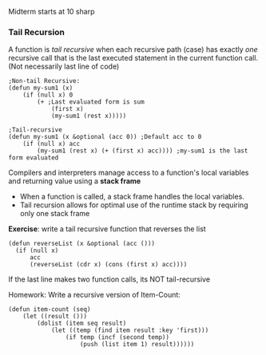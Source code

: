 Midterm starts at 10 sharp
### Tail Recursion
A function is *tail recursive* when each recursive path (case) has exactly *one* recursive call that is the last executed statement in the current function call. (Not necessarily last line of code)

```Lisp
;Non-tail Recursive:
(defun my-sum1 (x) 
	(if (null x) 0
		(+ ;Last evaluated form is sum
			(first x)
			(my-sum1 (rest x)))))

;Tail-recursive
(defun my-sum1 (x &optional (acc 0)) ;Default acc to 0
	(if (null x) acc
		(my-sum1 (rest x) (+ (first x) acc)))) ;my-sum1 is the last form evaluated

```

Compilers and interpreters manage access to a function's local variables and returning value using a **stack frame**
- When a function is called, a stack frame handles the local variables.
- Tail recursion allows for optimal use of the runtime stack by requiring only one stack frame

**Exercise**: write a tail recursive function that reverses the list
```Lisp
(defun reverseList (x &optional (acc ()))
  (if (null x)
      acc
      (reverseList (cdr x) (cons (first x) acc))))
```

If the last line makes two function calls, its NOT tail-recursive

Homework:
Write a recursive version of Item-Count:
```Lisp
(defun item-count (seq)
	(let ((result ()))
		(dolist (item seq result)
			(let ((temp (find item result :key 'first)))
				(if temp (incf (second temp))
					(push (list item 1) result))))))
```
